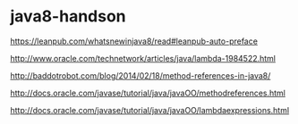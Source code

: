 java8-handson
=============

https://leanpub.com/whatsnewinjava8/read#leanpub-auto-preface

http://www.oracle.com/technetwork/articles/java/lambda-1984522.html 

http://baddotrobot.com/blog/2014/02/18/method-references-in-java8/

http://docs.oracle.com/javase/tutorial/java/javaOO/methodreferences.html

http://docs.oracle.com/javase/tutorial/java/javaOO/lambdaexpressions.html
